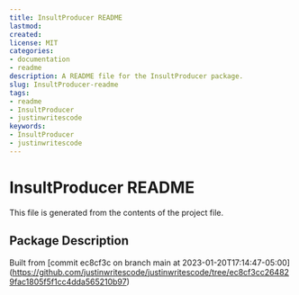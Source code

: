 ```yaml
---
title: InsultProducer README
lastmod:
created:
license: MIT
categories:
- documentation
- readme
description: A README file for the InsultProducer package.
slug: InsultProducer-readme
tags:
- readme
- InsultProducer
- justinwritescode
keywords:
- InsultProducer
- justinwritescode
---
```

# InsultProducer README
This file is generated from the contents of the project file.
## Package Description
Built from [commit ec8cf3c on branch main at 2023-01-20T17:14:47-05:00]
(https://github.com/justinwritescode/justinwritescode/tree/ec8cf3cc264829fac1805f5f1cc4dda565210b97)
